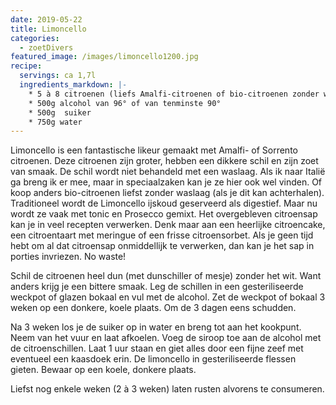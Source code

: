```yaml
---
date: 2019-05-22
title: Limoncello
categories:
  - zoetDivers
featured_image: /images/limoncello1200.jpg
recipe:
  servings: ca 1,7l
  ingredients_markdown: |-
    * 5 à 8 citroenen (liefs Amalfi-citroenen of bio-citroenen zonder waslaag)    * 500g alcohol van 96° of van tenminste 90°
    * 500g  suiker
    * 750g water
---
```

Limoncello is een fantastische likeur gemaakt met Amalfi- of Sorrento citroenen.
Deze citroenen zijn groter, hebben een dikkere schil en zijn zoet van smaak.
De schil wordt niet behandeld met een waslaag.
Als ik naar Italië ga breng ik er mee, maar in speciaalzaken kan je ze hier ook wel vinden.
Of koop anders bio-citroenen liefst zonder waslaag (als je dit kan achterhalen).
Traditioneel wordt de Limoncello ijskoud geserveerd als digestief.
Maar nu wordt ze vaak met tonic en Prosecco gemixt.
Het overgebleven citroensap kan je in veel recepten verwerken.
Denk maar aan een heerlijke citroencake, een citroentaart met meringue of een frisse citroensorbet.
Als je geen tijd hebt om al dat citroensap onmiddellijk te verwerken, dan kan je het sap in porties invriezen. No waste!

<!--more-->

Schil de citroenen heel dun (met dunschiller of mesje) zonder het wit. Want anders krijg je een bittere smaak.
Leg de schillen in een gesteriliseerde weckpot of glazen bokaal en vul met de alcohol.
Zet de weckpot of bokaal 3 weken op een donkere, koele plaats.
Om de 3 dagen eens schudden.

Na 3 weken los je  de suiker op in water en breng tot aan het kookpunt.
Neem van het vuur en laat afkoelen.
Voeg de siroop toe aan de alcohol met de citroenschillen.
Laat 1 uur staan en giet alles door een fijne zeef met eventueel een kaasdoek erin.
De limoncello in gesteriliseerde flessen gieten.
Bewaar op een koele, donkere plaats.

Liefst nog enkele weken (2 à 3 weken) laten rusten alvorens te consumeren.


